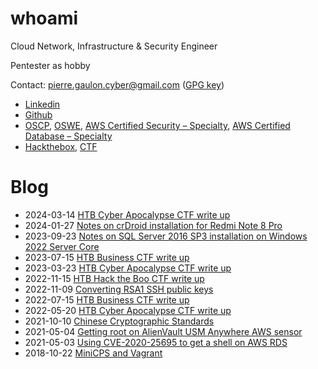 # whoami

Cloud Network, Infrastructure & Security Engineer

Pentester as hobby

Contact: [pierre.gaulon.cyber@gmail.com](mailto:pierre.gaulon.cyber@gmail.com) ([GPG key](./files/public.asc))

 - [Linkedin](https://www.linkedin.com/public-profile/in/pierre-gaulon-45b97366/)
 - [Github](https://github.com/pgaulon)
 - [OSCP](https://www.credly.com/badges/deba77ad-b482-43d4-ad27-516b8a66dd94/public_url), [OSWE](https://www.credly.com/badges/e1e4e233-ba96-40db-8b86-5cb985b1d43d/public_url), [AWS Certified Security – Specialty](https://www.credly.com/badges/c5075d4e-8026-485c-aaf0-f512624b237b/public_url), [AWS Certified Database – Specialty](https://www.credly.com/badges/3f8c37a9-1bdc-4836-bde0-2098ea476d9d/public_url)
 - [Hackthebox](https://www.hackthebox.eu/profile/101496), [CTF](https://twitter.com/AsrcSecurity/status/1156840592728457216)

# Blog

 - 2024-03-14 [HTB Cyber Apocalypse CTF write up](./2024-03-14-htb-ca-ctf/index.md)
 - 2024-01-27 [Notes on crDroid installation for Redmi Note 8 Pro](./2024-01-27-redmi-note-8-pro-crdroid.md)
 - 2023-09-23 [Notes on SQL Server 2016 SP3 installation on Windows 2022 Server Core](./sql_server_2016_windows_core_2022.md)
 - 2023-07-15 [HTB Business CTF write up](./2023-07-15-htb-business-ctf/index.md)
 - 2023-03-23 [HTB Cyber Apocalypse CTF write up](./2023-03-23-htb-ca-ctf/index.md)
 - 2022-11-15 [HTB Hack the Boo CTF write up](./2022-11-15-htb-hack-the-boo-ctf/index.md)
 - 2022-11-09 [Converting RSA1 SSH public keys](./2022-11-09-rsa1-ssh-keys.md)
 - 2022-07-15 [HTB Business CTF write up](./2022-07-15-htb-business-ctf/index.md)
 - 2022-05-20 [HTB Cyber Apocalypse CTF write up](./2022-05-20-htb-cyber-apocalypse-ctf/index.md)
 - 2021-10-10 [Chinese Cryptographic Standards](./2021-10-10-chinese-cryptographic-standards.md)
 - 2021-05-04 [Getting root on AlienVault USM Anywhere AWS sensor](./2021-05-04-root-alienvault-usm-sensor.md)
 - 2021-05-03 [Using CVE-2020-25695 to get a shell on AWS RDS](./2021-05-03-using-cve-2020-25695-to-get-shell-on-rds.md)
 - 2018-10-22 [MiniCPS and Vagrant](./2018-10-22-minicps-vagrant.md)

